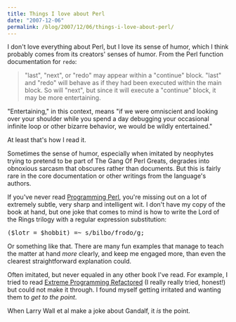 ```yaml
---
title: Things I love about Perl
date: "2007-12-06"
permalink: /blog/2007/12/06/things-i-love-about-perl/
---
```

I don't love everything about Perl, but I love its sense of humor, which I think probably comes from its creators' senses of humor. From the Perl function documentation for `redo`:

> "last", "next", or "redo" may appear within a "continue" block. "last" and "redo" will behave as if they had been executed within the main block. So will "next", but since it will execute a "continue" block, it may be more entertaining.

"Entertaining," in this context, means "if we were omniscient and looking over your shoulder while you spend a day debugging your occasional infinite loop or other bizarre behavior, we would be wildly entertained."

At least that's how I read it.

Sometimes the sense of humor, especially when imitated by neophytes trying to pretend to be part of The Gang Of Perl Greats, degrades into obnoxious sarcasm that obscures rather than documents. But this is fairly rare in the core documentation or other writings from the language's authors.

If you've never read [Programming Perl][1], you're missing out on a lot of extremely subtle, very sharp and intelligent wit. I don't have my copy of the book at hand, but one joke that comes to mind is how to write the Lord of the Rings trilogy with a regular expression substitution:

<pre>($lotr = $hobbit) =~ s/bilbo/frodo/g;</pre>

Or something like that. There are many fun examples that manage to teach the matter at hand *more* clearly, and keep me engaged more, than even the clearest straightforward explanation could.

Often imitated, but never equaled in any other book I've read. For example, I tried to read [Extreme Programming Refactored][2] (I really really tried, honest!) but could not make it through. I found myself getting irritated and wanting them to *get to the point*.

When Larry Wall et al make a joke about Gandalf, it *is* the point.

 [1]: http://www.amazon.com/gp/product/0596000278?ie=UTF8&#038;tag=xaprb-20&#038;link_code=as3&#038;camp=211189&#038;creative=373489&#038;creativeASIN=0596000278
 [2]: http://www.amazon.com/gp/product/1590590961?ie=UTF8&#038;tag=xaprb-20&#038;link_code=as3&#038;camp=211189&#038;creative=373489&#038;creativeASIN=1590590961
